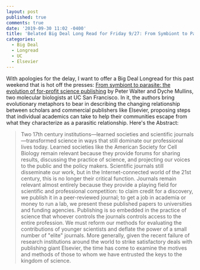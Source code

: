 ```yaml
---
layout: post
published: true
comments: true
date: '2019-09-30 11:02 -0400'
title: 'Belated Big Deal Long Read for Friday 9/27: From Symbiont to Parasite'
categories:
  - Big Deal
  - Longread
  - UC
  - Elsevier
---
```

With apologies for the delay, I want to offer a Big Deal Longread for this past weekend that is hot off the presses: [From symbiont to parasite: the evolution of for-profit science publishing](https://www.molbiolcell.org/doi/10.1091/mbc.E19-03-0147) by Peter Walter and Dyche Mullins, two molecular biologists at UC San Francisco. In it, the authors bring evolutionary metaphors to bear in describing the changing relationship between scholars and commercial publishers like Elsevier, proposing steps that individual academics can take to help their communities escape from what they characterize as a parasitic relationship. Here's the Abstract:

> Two 17th century institutions—learned societies and scientific journals—transformed science in ways that still dominate our professional lives today. Learned societies like the American Society for Cell Biology remain relevant because they provide forums for sharing results, discussing the practice of science, and projecting our voices to the public and the policy makers. Scientific journals still disseminate our work, but in the Internet-connected world of the 21st century, this is no longer their critical function. Journals remain relevant almost entirely because they provide a playing field for scientific and professional competition: to claim credit for a discovery, we publish it in a peer-reviewed journal; to get a job in academia or money to run a lab, we present these published papers to universities and funding agencies. Publishing is so embedded in the practice of science that whoever controls the journals controls access to the entire profession. We must reform our methods for evaluating the contributions of younger scientists and deflate the power of a small number of "elite" journals. More generally, given the recent failure of research institutions around the world to strike satisfactory deals with publishing giant Elsevier, the time has come to examine the motives and methods of those to whom we have entrusted the keys to the kingdom of science.
